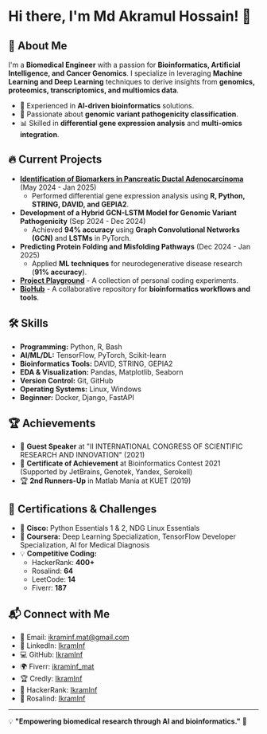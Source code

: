 # Hi there, I'm Md Akramul Hossain! 👋

## 🚀 About Me
I'm a **Biomedical Engineer** with a passion for **Bioinformatics, Artificial Intelligence, and Cancer Genomics**. I specialize in leveraging **Machine Learning and Deep Learning** techniques to derive insights from **genomics, proteomics, transcriptomics, and multiomics data**.

- 🔬 Experienced in **AI-driven bioinformatics** solutions.
- 🧬 Passionate about **genomic variant pathogenicity classification**.
- 📊 Skilled in **differential gene expression analysis** and **multi-omics integration**.

## 🔥 Current Projects
- **[Identification of Biomarkers in Pancreatic Ductal Adenocarcinoma](https://github.com/IkramInf)** (May 2024 - Jan 2025)
  - Performed differential gene expression analysis using **R, Python, STRING, DAVID, and GEPIA2**.
- **Development of a Hybrid GCN-LSTM Model for Genomic Variant Pathogenicity** (Sep 2024 - Dec 2024)
  - Achieved **94% accuracy** using **Graph Convolutional Networks (GCN)** and **LSTMs** in PyTorch.
- **Predicting Protein Folding and Misfolding Pathways** (Dec 2024 - Jan 2025)
  - Applied **ML techniques** for neurodegenerative disease research (**91% accuracy**).
- **[Project Playground](https://github.com/IkramInf/ProjectPlayground)** - A collection of personal coding experiments.
- **[BioHub](https://github.com/IkramInf/BioHub)** - A collaborative repository for **bioinformatics workflows and tools**.

## 🛠️ Skills
- **Programming:** Python, R, Bash
- **AI/ML/DL:** TensorFlow, PyTorch, Scikit-learn
- **Bioinformatics Tools:** DAVID, STRING, GEPIA2
- **EDA & Visualization:** Pandas, Matplotlib, Seaborn
- **Version Control:** Git, GitHub
- **Operating Systems:** Linux, Windows
- **Beginner:** Docker, Django, FastAPI

## 🏆 Achievements
- 🎤 **Guest Speaker** at "II INTERNATIONAL CONGRESS OF SCIENTIFIC RESEARCH AND INNOVATION" (2021)
- 🏅 **Certificate of Achievement** at Bioinformatics Contest 2021 (Supported by JetBrains, Genotek, Yandex, Serokell)
- 🏆 **2nd Runners-Up** in Matlab Mania at KUET (2019)

## 📜 Certifications & Challenges
- 📜 **Cisco:** Python Essentials 1 & 2, NDG Linux Essentials
- 📜 **Coursera:** Deep Learning Specialization, TensorFlow Developer Specialization, AI for Medical Diagnosis
- 💡 **Competitive Coding:**
  - HackerRank: **400+**
  - Rosalind: **64**
  - LeetCode: **14**
  - Fiverr: **187**

## 📬 Connect with Me
- 📧 Email: [ikraminf.mat@gmail.com](mailto:ikraminf.mat@gmail.com)
- 💼 LinkedIn: [IkramInf](https://linkedin.com/in/ikraminf)
- 💻 GitHub: [IkramInf](https://github.com/IkramInf)
- 🌍 Fiverr: [ikraminf_mat](https://www.fiverr.com/users/ikraminf_mat)
- 🏆 Credly: [IkramInf](https://www.credly.com/users/ikraminf)
- 🏅 HackerRank: [IkramInf](https://www.hackerrank.com/IkramInf)
- 🧬 Rosalind: [IkramInf](https://rosalind.info/users/IkramInf)

---
💡 **"Empowering biomedical research through AI and bioinformatics."** 🚀
